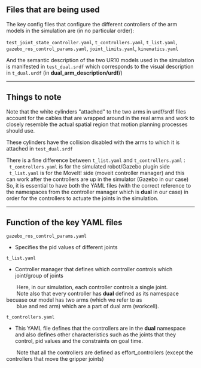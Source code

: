 ## Files that are being used

The key config files that configure the different controllers of the arm models in the simulation are (in no particular order):

```test_joint_state_controller.yaml```, ```t_controllers.yaml```, ```t_list.yaml```, ```gazebo_ros_control_params.yaml```, ```joint_limits.yaml```, ```kinematics.yaml```

And the semantic description of the two UR10 models used in the simulation is manifested in ```test_dual.srdf``` which corresponds to the visual description in ```t_dual.urdf``` (in **dual_arm_description/urdf/**)

---
## Things to note

Note that the white cylinders "attached" to the two arms in urdf/srdf files account for the cables that are wrapped around in the real arms and work to closely resemble the actual spatial region that motion planning processes should use.

These cylinders have the collision disabled with the arms to which it is attached in ```test_dual.srdf```

There is a fine difference between ```t_list.yaml``` and ```t_controllers.yaml``` :  
&nbsp;&nbsp;```t_controllers.yaml``` is for the simulated robot/Gazebo plugin side  
&nbsp;&nbsp;```t_list.yaml``` is for the MoveIt! side (moveit controller manager) and this can work after the controllers are up in the simulator (Gazebo in our case)  
So, it is essential to have both the YAML files (with the correct reference to the namespaces from the controller manager which is **dual** in our case) in order for the controllers to actuate the joints in the simulation.

---
## Function of the key YAML files

```gazebo_ros_control_params.yaml```
- Specifies the pid values of different joints

```t_list.yaml```
- Controller manager that defines which controller controls which joint/group of joints

&nbsp;&nbsp;&nbsp;&nbsp;&nbsp;&nbsp;&nbsp;Here, in our simulation, each controller controls a single joint.  
&nbsp;&nbsp;&nbsp;&nbsp;&nbsp;&nbsp;&nbsp;Note also that every controller has **dual** defined as its namespace becuase our model has two arms (which we refer to as  
&nbsp;&nbsp;&nbsp;&nbsp;&nbsp;&nbsp;&nbsp;blue and red arm) which are a part of dual arm (workcell).

```t_controllers.yaml```
- This YAML file defines that the controllers are in the **dual** namespace and also defines other characteristics such as the joints that they control, pid values and the constraints on goal time.

&nbsp;&nbsp;&nbsp;&nbsp;&nbsp;&nbsp;&nbsp;Note that all the controllers are defined as effort_controllers (except the controllers that move the gripper joints)
